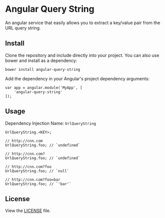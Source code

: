 # Angular Query String
An angular service that easily allows you to extract a key/value pair from the URL query string.

## Install
Clone the repository and include directly into your project. You can also use bower and install as a dependency:

```
bower install angular-query-string
```

Add the dependency in your Angular's project dependency arguments:

```
var app = angular.module('MyApp', [
    'angular-query-string'
]);
```

## Usage

Dependency Injection Name: `UrlQueryString`

```
UrlQueryString.<KEY>;

// http://cnn.com
UrlQueryString.foo; // `undefined`

// http://cnn.com?
UrlQueryString.foo; // `undefined`

// http://cnn.com?foo
UrlQueryString.foo; // `null`

// http://cnn.com?foo=bar
UrlQueryString.foo; // `'bar'`
``` 

## License
View the [LICENSE](https://github.com/mattlo/angular-query-string/blob/master/LICENSE) file.